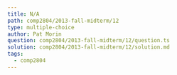 ```yaml
---
title: N/A
path: comp2804/2013-fall-midterm/12
type: multiple-choice
author: Pat Morin
question: comp2804/2013-fall-midterm/12/question.ts
solution: comp2804/2013-fall-midterm/12/solution.md
tags:
  - comp2804
---
```

